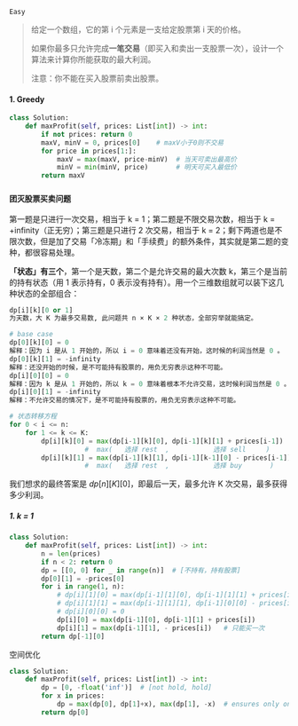 `Easy`

> 给定一个数组，它的第 i 个元素是一支给定股票第 i 天的价格。
>
> 如果你最多只允许完成**一笔交易**（即买入和卖出一支股票一次），设计一个算法来计算你所能获取的最大利润。
>
> 注意：你不能在买入股票前卖出股票。
>

#### 1. Greedy

```python
class Solution:
    def maxProfit(self, prices: List[int]) -> int:
        if not prices: return 0
        maxV, minV = 0, prices[0]    # maxV小于0则不交易
        for price in prices[1:]:
            maxV = max(maxV, price-minV)  # 当天可卖出最高价
            minV = min(minV, price)       # 明天可买入最低价
        return maxV
```



### `团灭股票买卖问题`

第一题是只进行一次交易，相当于 k = 1；第二题是不限交易次数，相当于 k = +infinity（正无穷）；第三题是只进行 2 次交易，相当于 k = 2；剩下两道也是不限次数，但是加了交易「冷冻期」和「手续费」的额外条件，其实就是第二题的变种，都很容易处理。

**「状态」有三个**，第一个是天数，第二个是允许交易的最大次数 k，第三个是当前的持有状态（用 1 表示持有，0 表示没有持有）。用一个三维数组就可以装下这几种状态的全部组合：

```python
dp[i][k][0 or 1]
为天数，大 K 为最多交易数, 此问题共 n × K × 2 种状态，全部穷举就能搞定。

# base case
dp[0][k][0] = 0
解释：因为 i 是从 1 开始的，所以 i = 0 意味着还没有开始，这时候的利润当然是 0 。
dp[0][k][1] = -infinity
解释：还没开始的时候，是不可能持有股票的，用负无穷表示这种不可能。
dp[i][0][0] = 0
解释：因为 k 是从 1 开始的，所以 k = 0 意味着根本不允许交易，这时候利润当然是 0 。
dp[i][0][1] = -infinity
解释：不允许交易的情况下，是不可能持有股票的，用负无穷表示这种不可能。

# 状态转移方程
for 0 < i <= n:
    for 1 <= k <= K:
        dp[i][k][0] = max(dp[i-1][k][0], dp[i-1][k][1] + prices[i-1])
                   #  max(   选择 rest  ,           选择 sell     )
        dp[i][k][1] = max(dp[i-1][k][1], dp[i-1][k-1][0] - prices[i-1])
                   #  max(   选择 rest  ,           选择 buy       )
```

我们想求的最终答案是 $dp[n][K][0]$，即最后一天，最多允许 K 次交易，最多获得多少利润。

##### 1. k = 1

```python
class Solution:
    def maxProfit(self, prices: List[int]) -> int:
        n = len(prices)
        if n < 2: return 0
        dp = [[0, 0] for _ in range(n)]  # [不持有，持有股票]
        dp[0][1] = -prices[0]
        for i in range(1, n):
            # dp[i][1][0] = max(dp[i-1][1][0], dp[i-1][1][1] + prices[i])
            # dp[i][1][1] = max(dp[i-1][1][1], dp[i-1][0][0] - prices[i])
            # dp[i][0][0] = 0 
            dp[i][0] = max(dp[i-1][0], dp[i-1][1] + prices[i])
            dp[i][1] = max(dp[i-1][1], - prices[i])   # 只能买一次
        return dp[-1][0]
```

空间优化

```python
class Solution:
    def maxProfit(self, prices: List[int]) -> int:
        dp = [0, -float('inf')]  # [not hold, hold]
        for x in prices:
            dp = max(dp[0], dp[1]+x), max(dp[1], -x)  # ensures only one trade
        return dp[0]
```

